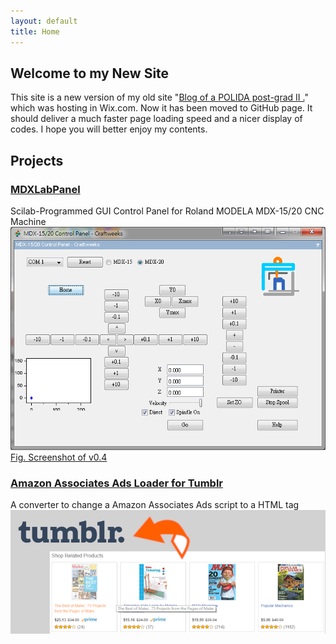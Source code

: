 ```yaml
---
layout: default
title: Home
---
```


## Welcome to my New Site

This site is a new version of my old site "<a href="http://chrisfung1125.wixsite.com/research-blog/" target="_blank">Blog of a POLIDA post-grad II .</a>" which was hosting in Wix.com. Now it has been moved to GitHub page. It should deliver a much faster page loading speed and a nicer display of codes. I hope you will better enjoy my contents.

## Projects

### <a href="https://www.craftweeks.com/software/mdxlabpanel" target="_blank">MDXLabPanel</a>

Scilab-Programmed GUI Control Panel for Roland MODELA MDX-15/20 CNC Machine
<a href='https://www.craftweeks.com/software/mdxlabpanel' target="_blank"><img src='https://github.com/Craftweeks/MDX-LabPanel/raw/master/Screenshot%20of%20v0.4.1.png' alt='image'><br />Fig. Screenshot of v0.4</a>

### <a href="https://github.com/chriskyfung/amzn_assoc_loader_for_tumblr" target="_blank">Amazon Associates Ads Loader for Tumblr</a>

A converter to change a Amazon Associates Ads script to a HTML tag
<a href="https://github.com/chriskyfung/amzn_assoc_loader_for_tumblr" target="_blank"><img src="/images/amzn_assoc_loader_for_tumblr.png" width="700"></a>
